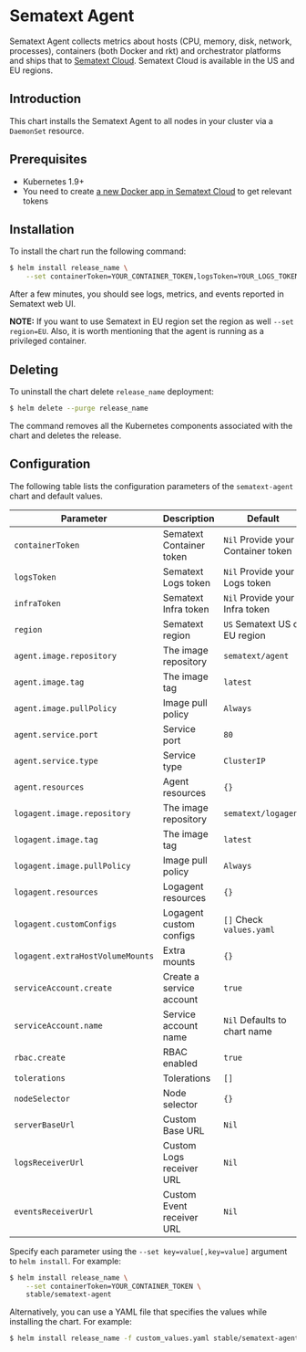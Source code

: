 # Sematext Agent

Sematext Agent collects metrics about hosts (CPU, memory, disk, network, processes), containers (both Docker and rkt) and orchestrator platforms and ships that to [Sematext Cloud](https://sematext.com/cloud). Sematext Cloud is available in the US and EU regions.

## Introduction

This chart installs the Sematext Agent to all nodes in your cluster via a `DaemonSet` resource.

## Prerequisites

- Kubernetes 1.9+
- You need to create [a new Docker app in Sematext Cloud](https://apps.sematext.com/ui/integrations/create/docker) to get relevant tokens

## Installation

To install the chart run the following command:

```bash
$ helm install release_name \
    --set containerToken=YOUR_CONTAINER_TOKEN,logsToken=YOUR_LOGS_TOKEN stable/sematext-agent
```

After a few minutes, you should see logs, metrics, and events reported in Sematext web UI.

**NOTE:** If you want to use Sematext in EU region set the region as well `--set region=EU`. Also, it is worth mentioning that the agent is running as a privileged container.

## Deleting

To uninstall the chart delete `release_name` deployment:

```bash
$ helm delete --purge release_name
```

The command removes all the Kubernetes components associated with the chart and deletes the release.

## Configuration

The following table lists the configuration parameters of the `sematext-agent` chart and default values.

|             Parameter            |            Description            |                  Default                  |
|----------------------------------|-----------------------------------|-------------------------------------------|
| `containerToken`                 | Sematext Container token          | `Nil` Provide your Container token        |
| `logsToken`                      | Sematext Logs token               | `Nil` Provide your Logs token             |
| `infraToken`                     | Sematext Infra token              | `Nil` Provide your Infra token            |
| `region`                         | Sematext region                   | `US` Sematext US or EU region             |
| `agent.image.repository`         | The image repository              | `sematext/agent`                          |
| `agent.image.tag`                | The image tag                     | `latest`                                  |
| `agent.image.pullPolicy`         | Image pull policy                 | `Always`                                  |
| `agent.service.port`             | Service port                      | `80`                                      |
| `agent.service.type`             | Service type                      | `ClusterIP`                               |
| `agent.resources`                | Agent resources                   | `{}`                                      |
| `logagent.image.repository`      | The image repository              | `sematext/logagent`                       |
| `logagent.image.tag`             | The image tag                     | `latest`                                  |
| `logagent.image.pullPolicy`      | Image pull policy                 | `Always`                                  |
| `logagent.resources`             | Logagent resources                | `{}`                                      |
| `logagent.customConfigs`         | Logagent custom configs           | `[]` Check `values.yaml`                  |
| `logagent.extraHostVolumeMounts` | Extra mounts                      | `{}`                                      |
| `serviceAccount.create`          | Create a service account          | `true`                                    |
| `serviceAccount.name`            | Service account name              | `Nil` Defaults to chart name              |
| `rbac.create`                    | RBAC enabled                      | `true`                                    |
| `tolerations`                    | Tolerations                       | `[]`                                      |
| `nodeSelector`                   | Node selector                     | `{}`                                      |
| `serverBaseUrl`                  | Custom Base URL                   | `Nil`                                     |
| `logsReceiverUrl`                | Custom Logs receiver URL          | `Nil`                                     |
| `eventsReceiverUrl`              | Custom Event receiver URL         | `Nil`                                     |

Specify each parameter using the `--set key=value[,key=value]` argument to `helm install`. For example:

```bash
$ helm install release_name \
    --set containerToken=YOUR_CONTAINER_TOKEN \
    stable/sematext-agent
```

Alternatively, you can use a YAML file that specifies the values while installing the chart. For example:

```bash
$ helm install release_name -f custom_values.yaml stable/sematext-agent
```
